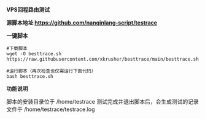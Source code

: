 **VPS回程路由测试**


**源脚本地址 https://github.com/nanqinlang-script/testrace**


**一键脚本**
 
    #下载脚本
    wget -O besttrace.sh https://raw.githubusercontent.com/xkrusher/besttrace/main/besttrace.sh
    
    #运行脚本（再次检查也仅需运行下面代码）
    bash besttrace.sh
    
**功能说明**

脚本的安装目录位于 /home/testrace
测试完成并退出脚本后，会生成测试的记录文件于 /home/testrace/testrace.log
